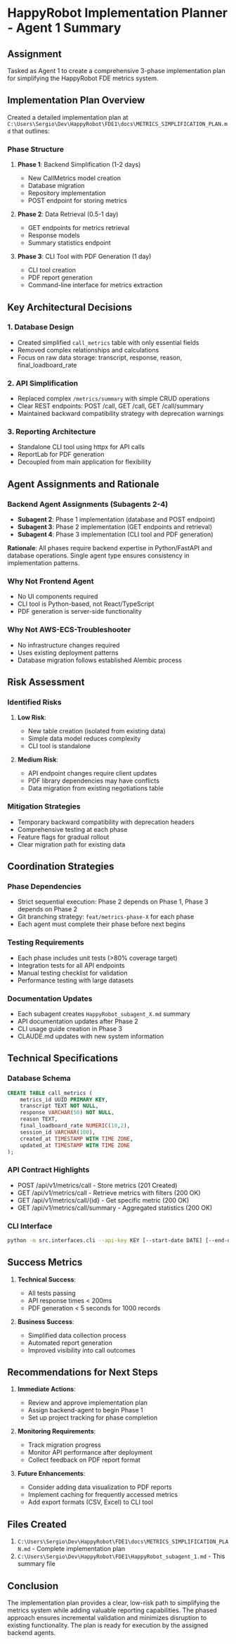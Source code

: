 # HappyRobot Implementation Planner - Agent 1 Summary

## Assignment
Tasked as Agent 1 to create a comprehensive 3-phase implementation plan for simplifying the HappyRobot FDE metrics system.

## Implementation Plan Overview

Created a detailed implementation plan at `C:\Users\Sergio\Dev\HappyRobot\FDE1\docs\METRICS_SIMPLIFICATION_PLAN.md` that outlines:

### Phase Structure
1. **Phase 1**: Backend Simplification (1-2 days)
   - New CallMetrics model creation
   - Database migration
   - Repository implementation
   - POST endpoint for storing metrics

2. **Phase 2**: Data Retrieval (0.5-1 day)
   - GET endpoints for metrics retrieval
   - Response models
   - Summary statistics endpoint

3. **Phase 3**: CLI Tool with PDF Generation (1 day)
   - CLI tool creation
   - PDF report generation
   - Command-line interface for metrics extraction

## Key Architectural Decisions

### 1. Database Design
- Created simplified `call_metrics` table with only essential fields
- Removed complex relationships and calculations
- Focus on raw data storage: transcript, response, reason, final_loadboard_rate

### 2. API Simplification
- Replaced complex `/metrics/summary` with simple CRUD operations
- Clear REST endpoints: POST /call, GET /call, GET /call/summary
- Maintained backward compatibility strategy with deprecation warnings

### 3. Reporting Architecture
- Standalone CLI tool using httpx for API calls
- ReportLab for PDF generation
- Decoupled from main application for flexibility

## Agent Assignments and Rationale

### Backend Agent Assignments (Subagents 2-4)
- **Subagent 2**: Phase 1 implementation (database and POST endpoint)
- **Subagent 3**: Phase 2 implementation (GET endpoints and retrieval)
- **Subagent 4**: Phase 3 implementation (CLI tool and PDF generation)

**Rationale**: All phases require backend expertise in Python/FastAPI and database operations. Single agent type ensures consistency in implementation patterns.

### Why Not Frontend Agent
- No UI components required
- CLI tool is Python-based, not React/TypeScript
- PDF generation is server-side functionality

### Why Not AWS-ECS-Troubleshooter
- No infrastructure changes required
- Uses existing deployment patterns
- Database migration follows established Alembic process

## Risk Assessment

### Identified Risks
1. **Low Risk**:
   - New table creation (isolated from existing data)
   - Simple data model reduces complexity
   - CLI tool is standalone

2. **Medium Risk**:
   - API endpoint changes require client updates
   - PDF library dependencies may have conflicts
   - Data migration from existing negotiations table

### Mitigation Strategies
- Temporary backward compatibility with deprecation headers
- Comprehensive testing at each phase
- Feature flags for gradual rollout
- Clear migration path for existing data

## Coordination Strategies

### Phase Dependencies
- Strict sequential execution: Phase 2 depends on Phase 1, Phase 3 depends on Phase 2
- Git branching strategy: `feat/metrics-phase-X` for each phase
- Each agent must complete their phase before next begins

### Testing Requirements
- Each phase includes unit tests (>80% coverage target)
- Integration tests for all API endpoints
- Manual testing checklist for validation
- Performance testing with large datasets

### Documentation Updates
- Each subagent creates `HappyRobot_subagent_X.md` summary
- API documentation updates after Phase 2
- CLI usage guide creation in Phase 3
- CLAUDE.md updates with new system information

## Technical Specifications

### Database Schema
```sql
CREATE TABLE call_metrics (
    metrics_id UUID PRIMARY KEY,
    transcript TEXT NOT NULL,
    response VARCHAR(50) NOT NULL,
    reason TEXT,
    final_loadboard_rate NUMERIC(10,2),
    session_id VARCHAR(100),
    created_at TIMESTAMP WITH TIME ZONE,
    updated_at TIMESTAMP WITH TIME ZONE
);
```

### API Contract Highlights
- POST /api/v1/metrics/call - Store metrics (201 Created)
- GET /api/v1/metrics/call - Retrieve metrics with filters (200 OK)
- GET /api/v1/metrics/call/{id} - Get specific metric (200 OK)
- GET /api/v1/metrics/call/summary - Aggregated statistics (200 OK)

### CLI Interface
```bash
python -m src.interfaces.cli --api-key KEY [--start-date DATE] [--end-date DATE] [--output FILE] [--format pdf|json]
```

## Success Metrics

1. **Technical Success**:
   - All tests passing
   - API response times < 200ms
   - PDF generation < 5 seconds for 1000 records

2. **Business Success**:
   - Simplified data collection process
   - Automated report generation
   - Improved visibility into call outcomes

## Recommendations for Next Steps

1. **Immediate Actions**:
   - Review and approve implementation plan
   - Assign backend-agent to begin Phase 1
   - Set up project tracking for phase completion

2. **Monitoring Requirements**:
   - Track migration progress
   - Monitor API performance after deployment
   - Collect feedback on PDF report format

3. **Future Enhancements**:
   - Consider adding data visualization to PDF reports
   - Implement caching for frequently accessed metrics
   - Add export formats (CSV, Excel) to CLI tool

## Files Created

1. `C:\Users\Sergio\Dev\HappyRobot\FDE1\docs\METRICS_SIMPLIFICATION_PLAN.md` - Complete implementation plan
2. `C:\Users\Sergio\Dev\HappyRobot\FDE1\HappyRobot_subagent_1.md` - This summary file

## Conclusion

The implementation plan provides a clear, low-risk path to simplifying the metrics system while adding valuable reporting capabilities. The phased approach ensures incremental validation and minimizes disruption to existing functionality. The plan is ready for execution by the assigned backend agents.
